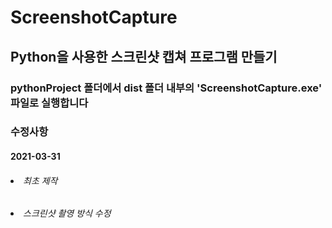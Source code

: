 # ScreenshotCapture
## Python을 사용한 스크린샷 캡쳐 프로그램 만들기
### pythonProject 폴더에서 dist 폴더 내부의 'ScreenshotCapture.exe' 파일로 실행합니다

### 수정사항

#### 2021-03-31
###### <li>최초 제작</li>
###### <li>스크린샷 촬영 방식 수정</li>
